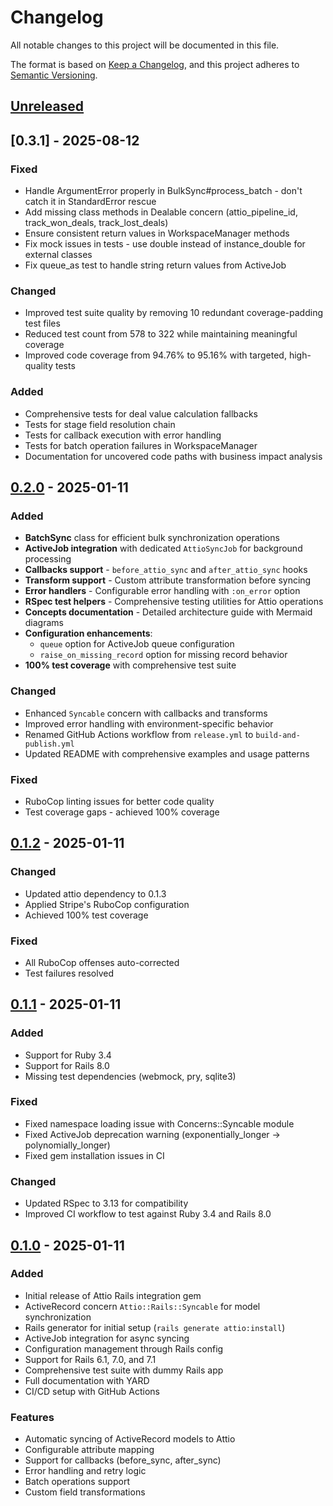 # Changelog

All notable changes to this project will be documented in this file.

The format is based on [Keep a Changelog](https://keepachangelog.com/en/1.0.0/),
and this project adheres to [Semantic Versioning](https://semver.org/spec/v2.0.0.html).

## [Unreleased]

## [0.3.1] - 2025-08-12

### Fixed
- Handle ArgumentError properly in BulkSync#process_batch - don't catch it in StandardError rescue
- Add missing class methods in Dealable concern (attio_pipeline_id, track_won_deals, track_lost_deals)
- Ensure consistent return values in WorkspaceManager methods
- Fix mock issues in tests - use double instead of instance_double for external classes
- Fix queue_as test to handle string return values from ActiveJob

### Changed
- Improved test suite quality by removing 10 redundant coverage-padding test files
- Reduced test count from 578 to 322 while maintaining meaningful coverage
- Improved code coverage from 94.76% to 95.16% with targeted, high-quality tests

### Added
- Comprehensive tests for deal value calculation fallbacks
- Tests for stage field resolution chain
- Tests for callback execution with error handling
- Tests for batch operation failures in WorkspaceManager
- Documentation for uncovered code paths with business impact analysis

## [0.2.0] - 2025-01-11

### Added
- **BatchSync** class for efficient bulk synchronization operations
- **ActiveJob integration** with dedicated `AttioSyncJob` for background processing
- **Callbacks support** - `before_attio_sync` and `after_attio_sync` hooks
- **Transform support** - Custom attribute transformation before syncing
- **Error handlers** - Configurable error handling with `:on_error` option
- **RSpec test helpers** - Comprehensive testing utilities for Attio operations
- **Concepts documentation** - Detailed architecture guide with Mermaid diagrams
- **Configuration enhancements**:
  - `queue` option for ActiveJob queue configuration
  - `raise_on_missing_record` option for missing record behavior
- **100% test coverage** with comprehensive test suite

### Changed
- Enhanced `Syncable` concern with callbacks and transforms
- Improved error handling with environment-specific behavior
- Renamed GitHub Actions workflow from `release.yml` to `build-and-publish.yml`
- Updated README with comprehensive examples and usage patterns

### Fixed
- RuboCop linting issues for better code quality
- Test coverage gaps - achieved 100% coverage

## [0.1.2] - 2025-01-11

### Changed
- Updated attio dependency to 0.1.3
- Applied Stripe's RuboCop configuration
- Achieved 100% test coverage

### Fixed
- All RuboCop offenses auto-corrected
- Test failures resolved

## [0.1.1] - 2025-01-11

### Added
- Support for Ruby 3.4
- Support for Rails 8.0
- Missing test dependencies (webmock, pry, sqlite3)

### Fixed
- Fixed namespace loading issue with Concerns::Syncable module
- Fixed ActiveJob deprecation warning (exponentially_longer -> polynomially_longer)
- Fixed gem installation issues in CI

### Changed
- Updated RSpec to 3.13 for compatibility
- Improved CI workflow to test against Ruby 3.4 and Rails 8.0

## [0.1.0] - 2025-01-11

### Added
- Initial release of Attio Rails integration gem
- ActiveRecord concern `Attio::Rails::Syncable` for model synchronization
- Rails generator for initial setup (`rails generate attio:install`)
- ActiveJob integration for async syncing
- Configuration management through Rails config
- Support for Rails 6.1, 7.0, and 7.1
- Comprehensive test suite with dummy Rails app
- Full documentation with YARD
- CI/CD setup with GitHub Actions

### Features
- Automatic syncing of ActiveRecord models to Attio
- Configurable attribute mapping
- Support for callbacks (before_sync, after_sync)
- Error handling and retry logic
- Batch operations support
- Custom field transformations

[Unreleased]: https://github.com/idl3/attio-rails/compare/v0.2.0...HEAD
[0.2.0]: https://github.com/idl3/attio-rails/compare/v0.1.2...v0.2.0
[0.1.2]: https://github.com/idl3/attio-rails/compare/v0.1.1...v0.1.2
[0.1.1]: https://github.com/idl3/attio-rails/compare/v0.1.0...v0.1.1
[0.1.0]: https://github.com/idl3/attio-rails/releases/tag/v0.1.0